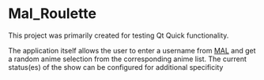 # Mal_Roulette

This project was primarily created for testing Qt Quick functionality.

The application itself allows the user to enter a username from [MAL](https://myanimelist.net) and get a random anime selection from the corresponding anime list. The current status(es) of the show can be configured for additional specificity
